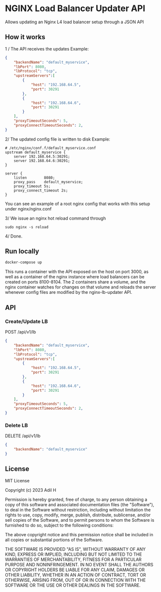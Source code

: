 # NGINX Load Balancer Updater API

Allows updating an Nginx L4 load balancer setup through a JSON API

## How it works
1 / The API receives the updates
Example:
````json
{
    "backendName": "default_myservice",
    "lbPort": 8080,
    "lbProtocol": "tcp",
    "upstreamServers":[
        {
            "host": "192.168.64.5", 
            "port": 30291
        },
        {
            "host": "192.168.64.6", 
            "port": 30291
        }
    ],
    "proxyTimeoutSeconds": 5,
    "proxyConnectTimeoutSeconds": 2,    
}
````

2/ The updated config file is written to disk
Example:
````
# /etc/nginx/conf.f/default_myservice.conf
upstream default_myservice {
    server 192.168.64.5:30291;
    server 192.168.64.6:30291;
}
    
server {
    listen        8080;
    proxy_pass    default_myservice;
    proxy_timeout 5s;
    proxy_connect_timeout 2s;
}
````
You can see an example of a root nginx config that works with this setup under nginx/nginx.conf

3/ We issue an nginx hot reload command through 
````
sudo nginx -s reload
````

4/ Done.  

## Run locally
````bash
docker-compose up
````
This runs a container with the API exposed on the host on port 3000, as well as a container of the nginx instance where load balancers can be created on ports 8100-8104.
The 2 containers share a volume, and the nginx container watches for changes on that volume and reloads the server whenever config files are modified by the nginx-lb-updater API.

## API
### Create/Update LB
POST /api/v1/lb
````json
{
    "backendName": "default_myservice",
    "lbPort": 8080,
    "lbProtocol": "tcp",
    "upstreamServers":[
        {
            "host": "192.168.64.5", 
            "port": 30291
        },
        {
            "host": "192.168.64.6", 
            "port": 30291
        }
    ],
    "proxyTimeoutSeconds": 5,
    "proxyConnectTimeoutSeconds": 2,    
}
````

### Delete LB
DELETE /api/v1/lb
````json
{
    "backendName": "default_myservice"
}
````

## License 

MIT License

Copyright (c) 2023 Adil H

Permission is hereby granted, free of charge, to any person obtaining a copy
of this software and associated documentation files (the "Software"), to deal
in the Software without restriction, including without limitation the rights
to use, copy, modify, merge, publish, distribute, sublicense, and/or sell
copies of the Software, and to permit persons to whom the Software is
furnished to do so, subject to the following conditions:

The above copyright notice and this permission notice shall be included in all
copies or substantial portions of the Software.

THE SOFTWARE IS PROVIDED "AS IS", WITHOUT WARRANTY OF ANY KIND, EXPRESS OR
IMPLIED, INCLUDING BUT NOT LIMITED TO THE WARRANTIES OF MERCHANTABILITY,
FITNESS FOR A PARTICULAR PURPOSE AND NONINFRINGEMENT. IN NO EVENT SHALL THE
AUTHORS OR COPYRIGHT HOLDERS BE LIABLE FOR ANY CLAIM, DAMAGES OR OTHER
LIABILITY, WHETHER IN AN ACTION OF CONTRACT, TORT OR OTHERWISE, ARISING FROM,
OUT OF OR IN CONNECTION WITH THE SOFTWARE OR THE USE OR OTHER DEALINGS IN THE
SOFTWARE.